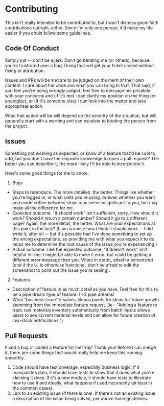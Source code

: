 # Contributing

This isn't really intended to be contributed to, but I won't dismiss good-faith contributions outright, either. Since I'm only one person, it'd make my life easier if you could follow some guidelines.

## Code Of Conduct

Simply put -- don't be a jerk. Don't go berating me (or others), because you're frustrated over a bug. Doing that will get your ticket closed without fixing or attribution.

Issues and PRs will be and are to be judged on the merit of their own content. I care about the code and what you can bring to that. That said, if you feel you're being wrongly judged, feel free to message me privately with your concerns and (if it's me) I can clarify my position on the thing (or apologize), or (if it's someone else) I can look into the matter and take appropriate action.

What that action will be will depend on the severity of the situation, but will generally start with a warning and can escalate to booting the person from the project.

## Issues

Something not working as expected, or know of a feature that'd be cool to add, but you don't have the requisite knowledge to open a pull request? The better you can describe it, the more likely I'll be able to incorporate it.

Here's some good things for me to know:

1. Bugs
  * Steps to reproduce. The more detailed, the better. Things like whether you're logged in, or what units you're using, or even whether you went and made coffee between steps may seem insignificant to you, but may make all the difference for me.
  * Expected outcome. "It should work" isn't sufficient, sorry. How should it work? Should it return a certain number? Should it go to a different page? Again, the more detail, the better. What are your expectations at this point in the task? (I can surmise how _I_ think it should work -- I did write it, after all -- but it's possible that I've done something to set up the wrong expectations, so providing me with what _you_ expect it to do helps me to determine the root cause of the issue you're experiencing.)
  * Actual outcome. Like the expected outcome, "it doesn't work" isn't helpful for me. I might be able to make it error, but could be getting a different error message than you. When in doubt, attach a screenshot (and if the UI is otherwise functional, don't be afraid to edit the screenshot to point out the issue you're seeing).
2. Features
  * Description of feature in as much detail as you have. Feel free for this to be a pipe dream type of feature. I <3 pipe dreams!
  * What "business issue" it solves. Bonus points for ideas for future growth stemming from the immediate feature request. (ie - "Adding a feature to track raw materials inventory automatically from batch inputs allows users to see current material levels and can allow for future creation of low-stock notifications.")

## Pull Requests

Fixed a bug or added a feature for me! Yay! Thank you! Before I can merge it, there are some things that would really help me keep this running smoothly.

1. Code should have test coverage, especially business logic. If it manipulates data, it should have tests to show that it does what you're claiming it does. If it's a new module, it should have tests to illustrate how to use it and ideally, what happens if used incorrectly (at least in the common cases).
2. Link to an existing issue (if there is one). If there's not an existing issue, a description of the issue being solved, per above Issue guidelines.
